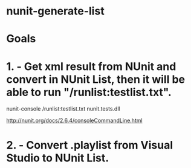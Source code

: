 # nunit-generate-list

# Goals

# 1. - Get xml result from NUnit and convert in NUnit List, then it will be able to run "/runlist:testlist.txt".

nunit-console /runlist:testlist.txt nunit.tests.dll

http://nunit.org/docs/2.6.4/consoleCommandLine.html


# 2. - Convert .playlist from Visual Studio to NUnit List.
